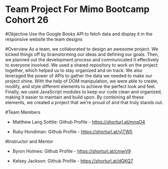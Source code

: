 # Team Project For Mimo Bootcamp Cohort 26

#Objective
Use the Google Books API to fetch data and display it in the responsive website the team designs

#Overview
As a team, we collaborated to design an awesome project. We kicked things off by brainstorming our ideas and defining our goals. Then, we planned out the development process and communicated it effectively to everyone involved. We used a shared repository to work on the project together, which helped us to stay organized and on track. We also leveraged the power of APIs to gather the data we needed to make our project shine. With the help of DOM manipulation, we were able to create, modify, and style different elements to achieve the perfect look and feel. Finally, we used JavaScript modules to keep our code clean and organized, making it easier to maintain and build upon. By combining all these elements, we created a project that we're proud of and that truly stands out.

#Team Members
- Matthew Lang Sottile:
Github Profile - https://shorturl.at/mnqO4

- Ruby Hondiman:
Github Profile - https://shorturl.at/yITW5

#Instructor and Mentor
- Byron Holmes:
Github Profile - https://shorturl.at/cmwV9

- Kelsey Jackson:
Github Profile - https://shorturl.at/dGKQ7
